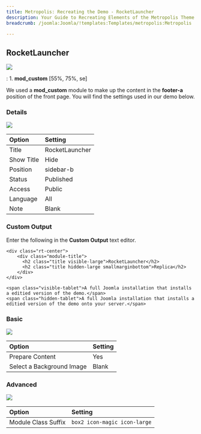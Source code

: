 ```yaml
---
title: Metropolis: Recreating the Demo - RocketLauncher
description: Your Guide to Recreating Elements of the Metropolis Theme for Joomla
breadcrumb: /joomla:Joomla/!templates:Templates/metropolis:Metropolis

---
```


RocketLauncher
-----
![][demo]

:   1. **mod_custom** [55%, 75%, se]

We used a **mod_custom** module to make up the content in the **footer-a** position of the front page. You will find the settings used in our demo below.

### Details
![][demo2]

| Option     | Setting        |  
| :--------- | :------------- |  
| Title      | RocketLauncher |  
| Show Title | Hide           |  
| Position   | sidebar-b      |  
| Status     | Published      |  
| Access     | Public         |  
| Language   | All            |  
| Note       | Blank          |  

### Custom Output
Enter the following in the **Custom Output** text editor.

~~~
<div class="rt-center">
    <div class="module-title">
      <h2 class="title visible-large">RocketLauncher</h2>
      <h2 class="title hidden-large smallmarginbottom">Replica</h2>
    </div>
</div>

<span class="visible-tablet">A full Joomla installation that installs a editied version of the demo.</span>
<span class="hidden-tablet">A full Joomla installation that installs a editied version of the demo onto your server.</span>
~~~

### Basic
![][demo3]

| Option                    | Setting |  
| :------------------------ | :------ |  
| Prepare Content           | Yes     |  
| Select a Background Image | Blank   |

### Advanced
![][demo4]

| Option              | Setting                      |  
| :------------------ | :--------------------------- |  
| Module Class Suffix | `box2 icon-magic icon-large` |  

[demo]: assets/demo_5.jpeg
[demo2]: assets/launcher_1.jpeg
[demo3]: assets/launcher_2.jpeg
[demo4]: assets/launcher_3.jpeg